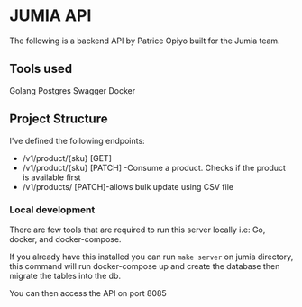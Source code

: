 # JUMIA API
 
The following is a backend API by Patrice Opiyo built for the Jumia team.

## Tools used
Golang
Postgres
Swagger
Docker


## Project Structure

I've defined the following endpoints:

* /v1/product/{sku} [GET]
* /v1/product/{sku} [PATCH] -Consume a product. Checks if the product is available first
* /v1/products/  [PATCH]-allows bulk update using CSV file
 


### Local development

There are few tools that are required to run this server locally i.e: Go, docker, and docker-compose.

If you already have this installed you can run `make server` on jumia directory, this command will run docker-compose up and create the database then migrate the tables into the db.

You can then access the API on port 8085
 